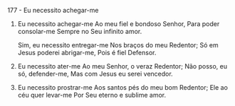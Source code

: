 177 - Eu necessito achegar-me

1. Eu necessito achegar-me
   Ao meu fiel e bondoso Senhor,
   Para poder consolar-me
   Sempre no Seu infinito amor.

   Sim, eu necessito entregar-me
   Nos braços do meu Redentor;
   Só em Jesus poderei abrigar-me,
   Pois é fiel Defensor.

2. Eu necessito ater-me
   Ao meu Senhor, o veraz Redentor;
   Não posso, eu só, defender-me,
   Mas com Jesus eu serei vencedor.

3. Eu necessito prostrar-me
   Aos santos pés do meu bom Redentor;
   Ele ao céu quer levar-me
   Por Seu eterno e sublime amor.

